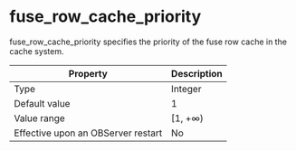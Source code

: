 fuse_row_cache_priority
============================================

fuse_row_cache_priority specifies the priority of the fuse row cache in the cache system.


| **Property** | **Description** |
|------------------|----------|
| Type | Integer |
| Default value | 1 |
| Value range | \[1, +∞) |
| Effective upon an OBServer restart | No |


